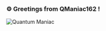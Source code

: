 ### ⚙️ Greetings from QManiac162 !

<picture>
 <source media="(prefers-color-scheme: dark)" srcset="https://user-images.githubusercontent.com/132601485/249276491-78694b4d-8c6c-429f-ad14-b42a2fb2d66c.jpg">
 <source media="(prefers-color-scheme: light)" srcset="https://user-images.githubusercontent.com/132601485/249277119-12f98564-1a08-4e91-8027-4d810f4243ca.jpg">
 <img alt="Quantum Maniac" src="https://user-images.githubusercontent.com/132601485/249278149-5d7fac22-f89e-44ae-9193-5e42949d489f.jpg">
</picture>


<!--
**QManiac162/QManiac162** is a ✨ _special_ ✨ repository because its `README.md` (this file) appears on your GitHub profile.

Here are some ideas to get you started:

- 🔭 I’m currently working on ...
- 🌱 I’m currently learning ...
- 👯 I’m looking to collaborate on ...
- 🤔 I’m looking for help with ...
- 💬 Ask me about ...
- 📫 How to reach me: ...
- 😄 Pronouns: ...
- ⚡ Fun fact: ...
-->
